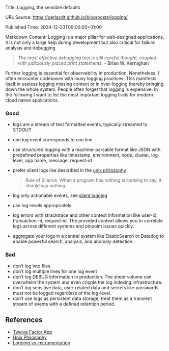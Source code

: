 Title: Logging, the sensible defaults

URL Source: https://gerlacdt.github.io/blog/posts/logging/

Published Time: 2024-12-23T09:00:00+01:00

Markdown Content:
Logging is a major pillar for well-designed applications. It is not only a large help during development but also critical for failure analysis and debugging.

> _The most effective debugging tool is still careful thought, coupled with judiciously placed print statements._ - **Brian W. Kernighan**

Further logging is essential for observability in production. Nonetheless, I often encounter codebases with lousy logging practices. This manifests itself in useless logging missing context or in over-logging thereby bringing down the whole system. People often forget that logging is expensive. In the following I want to list the most important logging traits for modern cloud native applications.

### Good

*   logs are a stream of text formatted events, typically streamed to STDOUT
    
*   one log event corresponds to one line
    
*   use structured logging with a machine-parsable format like JSON with predefined properties like timestamp, environment, node, cluster, log level, app name, message, request-id
    
*   prefer silent logs like described in the [unix philosophy](http://www.catb.org/esr/writings/taoup/html/ch01s06.html)
    
    > Rule of Silence: When a program has nothing surprising to say, it should say nothing.
    
*   log only actionable events, see [silent logging](https://peter.bourgon.org/blog/2016/02/07/logging-v-instrumentation.html)
    
*   use log-levels appropriately
    
*   log errors with stracktrace and other context information like user-id, transaction-id, request-id. The provided context allows you to correlate logs across different systems and pinpoint issues quickly.
    
*   aggregate your logs in a central system like ElasticSearch or Datadog to enable powerful search, analysis, and anomaly detection.
    

### Bad

*   don’t log into files
*   don’t log multiple lines for one log event
*   don’t log DEBUG information in production. The sheer volume can overwhelm the system and even cripple the log indexing infrastructure.
*   don’t log sensitive data, user-related data and secrets like passwords must not be logged regardless of the log-level.
*   don’t use logs as persistent data storage, treat them as a transient stream of events with a defined retention period.

References
----------

*   [Twelve Factor App](https://12factor.net/logs)
*   [Unix Philosophy](http://www.catb.org/esr/writings/taoup/html/ch01s06.html)
*   [Logging vs instrumentation](https://peter.bourgon.org/blog/2016/02/07/logging-v-instrumentation.html)
